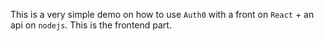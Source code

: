 This is a very simple demo on how to use `Auth0` with a front on `React` + an api on `nodejs`. This is the frontend part.